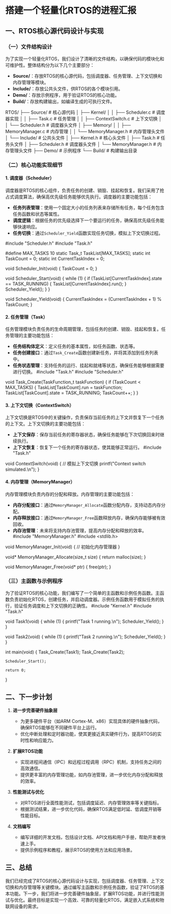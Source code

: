# 搭建一个轻量化RTOS的进程汇报

## 一、RTOS核心源代码设计与实现

### （一）文件结构设计
为了实现一个轻量化RTOS，我们设计了清晰的文件结构，以确保代码的模块化和可维护性。整体结构分为以下几个主要部分：

- **Source/**：存放RTOS的核心源代码，包括调度器、任务管理、上下文切换和内存管理等模块。
- **Include/**：存放公共头文件，供RTOS的各个模块引用。
- **Demo/**：存放示例程序，用于验证RTOS的核心功能。
- **Build/**：存放构建输出，如编译生成的可执行文件。

RTOS/
├── Source/                # 核心源代码
│   ├── Kernel/
│   │   ├── Scheduler.c    # 调度器实现
│   │   ├── Task.c         # 任务管理
│   │   ├── ContextSwitch.c # 上下文切换
│   │   └── Scheduler.h    # 调度器头文件
│   ├── Memory/
│   │   ├── MemoryManager.c # 内存管理
│   │   └── MemoryManager.h # 内存管理头文件
│   └── Include/           # 公共头文件
│       ├── Kernel.h       # 核心头文件
│       ├── Task.h         # 任务头文件
│       ├── Scheduler.h    # 调度器头文件
│       └── MemoryManager.h # 内存管理头文件
├── Demo/                  # 示例程序
└── Build/                 # 构建输出目录


### （二）核心功能实现细节

#### 1. 调度器（Scheduler）
调度器是RTOS的核心组件，负责任务的创建、销毁、挂起和恢复。我们采用了抢占式调度算法，确保高优先级任务能够优先执行。调度器的主要功能包括：

- **任务列表管理**：使用一个固定大小的任务列表来存储所有任务，每个任务包含任务函数和状态等属性。
- **调度逻辑**：根据任务的优先级选择下一个要运行的任务，确保高优先级任务能够快速响应。
- **任务切换**：通过`Scheduler_Yield`函数实现任务切换，模拟上下文切换过程。


#include "Scheduler.h"
#include "Task.h"

#define MAX_TASKS 10
static Task_t TaskList[MAX_TASKS];
static int TaskCount = 0;
static int CurrentTaskIndex = 0;

void Scheduler_Init(void) {
    TaskCount = 0;
}

void Scheduler_Start(void) {
    while (1) {
        if (TaskList[CurrentTaskIndex].state == TASK_RUNNING) {
            TaskList[CurrentTaskIndex].run();
        }
        Scheduler_Yield();
    }
}

void Scheduler_Yield(void) {
    CurrentTaskIndex = (CurrentTaskIndex + 1) % TaskCount;
}
#### 2. 任务管理（Task）
任务管理模块负责任务的生命周期管理，包括任务的创建、销毁、挂起和恢复。任务管理的主要功能包括：

- **任务结构体定义**：定义任务的基本属性，如任务函数、状态等。
- **任务创建接口**：通过`Task_Create`函数创建新任务，并将其添加到任务列表中。
- **任务状态管理**：支持任务的运行、挂起和就绪等状态，确保任务能够根据需要进行切换。
#include "Task.h"
#include "Scheduler.h"

void Task_Create(TaskFunction_t taskFunction) {
    if (TaskCount < MAX_TASKS) {
        TaskList[TaskCount].run = taskFunction;
        TaskList[TaskCount].state = TASK_RUNNING;
        TaskCount++;
    }
}
#### 3. 上下文切换（ContextSwitch）
上下文切换是RTOS中的关键操作，负责保存当前任务的上下文并恢复下一个任务的上下文。上下文切换的主要功能包括：

- **上下文保存**：保存当前任务的寄存器状态，确保任务能够在下次切换回来时继续执行。
- **上下文恢复**：恢复下一个任务的寄存器状态，使其能够正常运行。
#include "Task.h"

void ContextSwitch(void) {
    // 模拟上下文切换
    printf("Context switch simulated.\n");
}
#### 4. 内存管理（MemoryManager）
内存管理模块负责内存的分配和释放。内存管理的主要功能包括：

- **内存分配接口**：通过`MemoryManager_Allocate`函数分配内存，支持动态内存分配。
- **内存释放接口**：通过`MemoryManager_Free`函数释放内存，确保内存能够被有效回收。
- **内存池管理**：未来将支持内存池管理，提高内存分配和释放的效率。
#include "MemoryManager.h"
#include <stdlib.h>

void MemoryManager_Init(void) {
    // 初始化内存管理器
}

void* MemoryManager_Allocate(size_t size) {
    return malloc(size);
}

void MemoryManager_Free(void* ptr) {
    free(ptr);
}
### （三）主函数与示例程序
为了验证RTOS的核心功能，我们编写了一个简单的主函数和示例任务函数。主函数负责初始化RTOS，创建任务，并启动调度器。示例任务函数用于模拟任务的执行，验证任务调度和上下文切换的正确性。
#include "Kernel.h"
#include "Task.h"

void Task1(void) {
    while (1) {
        printf("Task 1 running.\n");
        Scheduler_Yield();
    }
}

void Task2(void) {
    while (1) {
        printf("Task 2 running.\n");
        Scheduler_Yield();
    }
}

int main(void) {
    Task_Create(Task1);
    Task_Create(Task2);

    Scheduler_Start();

    return 0;
}
## 二、下一步计划
1. **进一步完善硬件抽象层**
   - 为更多硬件平台（如ARM Cortex-M、x86）实现具体的硬件抽象代码，确保RTOS能够在不同硬件平台上运行。
   - 优化中断处理和定时器功能，使其更接近真实硬件行为，提高RTOS的实时性和响应能力。

2. **扩展RTOS功能**
   - 实现进程间通信（IPC）和远程过程调用（RPC）机制，支持任务之间的高效通信。
   - 提供更丰富的内存管理功能，如内存池管理，进一步优化内存分配和释放的效率。

3. **性能测试与优化**
   - 对RTOS进行全面性能测试，包括调度延迟、内存管理效率等关键指标。
   - 根据测试结果，进一步优化代码，确保RTOS满足低时延、低调度开销等性能目标。

4. **文档编写**
   - 编写详细的开发文档，包括设计文档、API文档和用户手册，帮助开发者快速上手。
   - 提供示例程序和教程，展示RTOS的使用方法和应用场景。

## 三、总结
我们已经完成了RTOS的核心源代码设计与实现，包括调度器、任务管理、上下文切换和内存管理等关键模块。通过编写主函数和示例任务函数，验证了RTOS的基本功能。下一步，我们将进一步完善硬件抽象层，扩展RTOS功能，并进行性能测试与优化。最终目标是实现一个高效、可靠的轻量化RTOS，满足嵌入式系统和物联网设备的需求。
